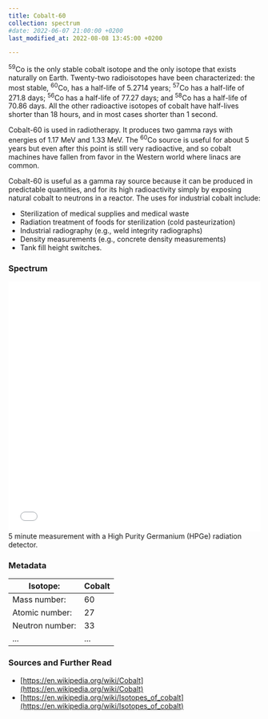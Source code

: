 ```yaml
---
title: Cobalt-60
collection: spectrum
#date: 2022-06-07 21:00:00 +0200
last_modified_at: 2022-08-08 13:45:00 +0200

---
```


<sup>59</sup>Co is the only stable cobalt isotope and the only isotope that exists naturally on Earth. Twenty-two radioisotopes have been characterized: the most stable, <sup>60</sup>Co, has a half-life of 5.2714 years; <sup>57</sup>Co has a half-life of 271.8 days; <sup>56</sup>Co has a half-life of 77.27 days; and <sup>58</sup>Co has a half-life of 70.86 days. All the other radioactive isotopes of cobalt have half-lives shorter than 18 hours, and in most cases shorter than 1 second.

Cobalt-60 is used in radiotherapy. It produces two gamma rays with energies of 1.17 MeV and 1.33 MeV. The <sup>60</sup>Co source is useful for about 5 years but even after this point is still very radioactive, and so cobalt machines have fallen from favor in the Western world where linacs are common.

Cobalt-60 is useful as a gamma ray source because it can be produced in predictable quantities, and for its high radioactivity simply by exposing natural cobalt to neutrons in a reactor. The uses for industrial cobalt include:

- Sterilization of medical supplies and medical waste
- Radiation treatment of foods for sterilization (cold pasteurization)
- Industrial radiography (e.g., weld integrity radiographs)
- Density measurements (e.g., concrete density measurements)
- Tank fill height switches.

### Spectrum

<iframe width="100%" height="500" src="/assets/spectra/Co-60.html" title="Co-60 gamma spectrum" frameborder="0" allowfullscreen></iframe>
5 minute measurement with a High Purity Germanium (HPGe) radiation detector.

### Metadata

| Isotope: | Cobalt |
| --- | --- |
| Mass number: | 60 |
| Atomic number: | 27 |
| Neutron number: | 33 |
| ... | ... |

### Sources and Further Read

- [https://en.wikipedia.org/wiki/Cobalt](https://en.wikipedia.org/wiki/Cobalt)
- [https://en.wikipedia.org/wiki/Isotopes_of_cobalt](https://en.wikipedia.org/wiki/Isotopes_of_cobalt)

